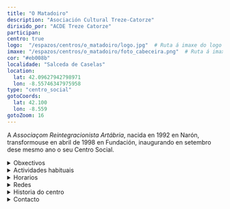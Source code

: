 ```yaml
---
title: "O Matadoiro"
description: "Asociación Cultural Treze-Catorze"
dirixido_por: "ACDE Treze Catorze"
participan:
centro: true
logo:  "/espazos/centros/o_matadoiro/logo.jpg"  # Ruta á imaxe do logo
imaxe: "/espazos/centros/o_matadoiro/foto_cabeceira.png"  # Ruta á imaxe de fondo
cor: "#eb008b"
localidade: "Salceda de Caselas"
location:
  lat: 42.09627942798971
  lon: -8.55746347975958
type: "centro_social"
gotoCoords:
  lat: 42.100
  lon: -8.559
gotoZoom: 16
---
```

A *Associaçom Reintegracionista Artábria*, nacida en 1992 en Narón, transformouse en abril de 1998 en Fundación, inaugurando en setembro dese mesmo ano o seu Centro Social.

<details>
  <summary>Obxectivos</summary>
  <ul>
    <li>Obxectivo 1</li>
    <li>Obxectivo 2</li>
    <li>Obxectivo 3</li>
  </ul>
</details>

<details>
  <summary>Actividades habituais</summary>
  <p>No Centro Social organizamos unha ampla variedade de actividades:</p>
  <ul>
    <li>Talleres</li>
    <li>Charlas</li>
    <li>Proxeccións</li>
    <li>Xuntanzas</li>
  </ul>
</details>

<details>
  <summary>Horarios</summary>
  <p>Os horarios habituais do centro son os seguintes:</p>
  <ul>
    <li><strong>Luns a venres:</strong> 16:00 - 21:00.</li>
    <li><strong>Sábados:</strong> 10:00 - 14:00 e 16:00 - 20:00.</li>
    <li><strong>Domingos:</strong> Pechado, excepto para eventos programados.</li>
  </ul>
</details>

<details>
  <summary>Redes</summary>
  <p>Coñécenos a través de:</p>
  <ul>
    <li>Instragram</li>
    <li>Twiter/X</li>
    <li>Facebook</li>
    <li>Bluesky</li>
  </ul>
</details>

<details>
  <summary>Historia do centro</summary>
  <p></p>
</details>

<details>
  <summary>Contacto</summary>
  <p>Podes contactar connosco a través de:</p>
  <ul>
    <li>Email: contacto@email.com</li>
    <li>Teléfono: 111 111 111</li>
    <li>Enderezo: - </li>
  </ul>
</details>
